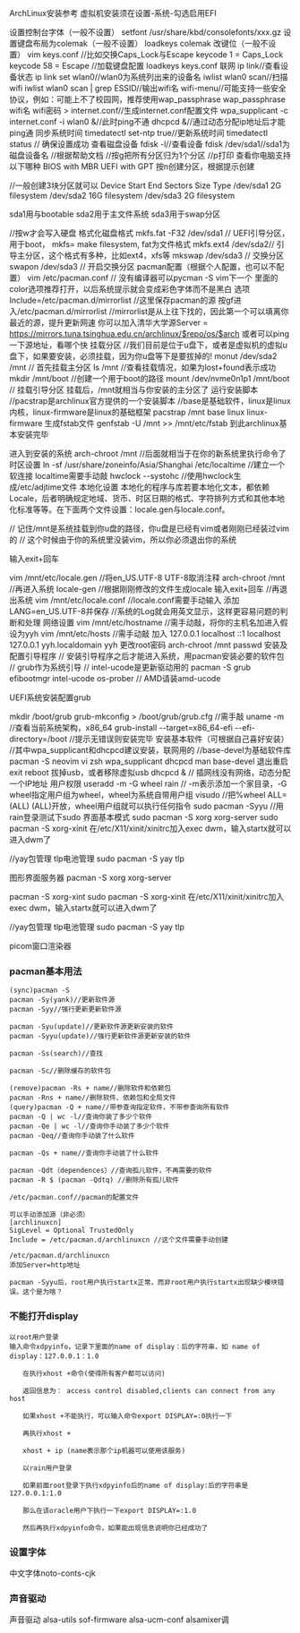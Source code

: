 ArchLinux安装参考
虚拟机安装须在设置-系统-勾选启用EFI

设置控制台字体（一般不设置）
setfont /usr/share/kbd/consolefonts/xxx.gz
设置键盘布局为colemak（一般不设置）
loadkeys colemak
改键位（一般不设置）
vim keys.conf
//比如交换Caps_Lock与Escape
keycode 1 = Caps_Lock
keycode 58 = Escape
//加载键盘配置
loadkeys keys.conf
联网
ip link//查看设备状态
ip link set wlan0//wlan0为系统列出来的设备名
iwlist wlan0 scan//扫描wifi
iwlist wlan0 scan | grep ESSID//输出wifi名
wifi-menu//可能支持一些安全协议，例如：可能上不了校园网，推荐使用wap_passphrase
wap_passphrase wifi名 wifi密码 > internet.conf//生成internet.conf配置文件
wpa_supplicant -c internet.conf -i wlan0 &//此时ping不通
dhcpcd &//通过动态分配ip地址后才能ping通
同步系统时间
timedatectl set-ntp true//更新系统时间
timedatectl status // 确保设置成功
查看磁盘设备
fdisk -l//查看设备
fdisk /dev/sda1//sda1为磁盘设备名
//根据帮助文档
//按g把所有分区归为1个分区
//p打印
查看你电脑支持以下哪种
BIOS with MBR
UEFI with GPT
按n创建分区，根据提示创建

//一般创建3块分区就可以
Device      Start  End  Sectors  Size    Type
/dev/sda1                         2G    filesystem
/dev/sda2                         16G   filesystem
/dev/sda3                         2G    filesystem

sda1用与bootable
sda2用于主文件系统
sda3用于swap分区

//按w才会写入硬盘
格式化磁盘格式
mkfs.fat -F32 /dev/sda1 // UEFI引导分区，用于boot， mkfs= make filesystem, fat为文件格式
mkfs.ext4 /dev/sda2// 引导主分区，这个格式有多种，比如ext4，xfs等
mkswap /dev/sda3 // 交换分区
swapon /dev/sda3 // 开启交换分区
pacman配置（根据个人配置，也可以不配置）
vim /etc/pacman.conf // 没有编译器可以pycman -S vim下一个
里面的color选项推荐打开，以后系统提示就会变成彩色字体而不是黑白
选项Include=/etc/pacman.d/mirrorlist //这里保存pacman的源
按gf进入/etc/pacman.d/mirrorlist  //mirrorlist是从上往下找的，因此第一个可以填离你最近的源，提升更新网速
你可以加入清华大学源Server = https://mirrors.tuna.tsinghua.edu.cn/archlinux/$repo/os/$arch
或者可以ping一下源地址，看哪个快
挂载分区
//我们目前是位于u盘下，或者是虚拟机的虚拟u盘下，如果要安装，必须挂载，因为你u盘等下是要拔掉的!
monut /dev/sda2 /mnt // 首先挂载主分区
ls /mnt //查看挂载情况，如果为lost+found表示成功
mkdir /mnt/boot      //创建一个用于boot的路径
mount /dev/nvme0n1p1 /mnt/boot // 挂载引导分区
挂载后，/mnt就相当与你安装的主分区了
运行安装脚本
//pacstrap是archlinux官方提供的一个安装脚本
//base是基础软件，linux是linux内核，linux-firmware是linux的基础框架
pacstrap /mnt base linux linux-firmware
生成fstab文件
genfstab -U /mnt >> /mnt/etc/fstab
到此archlinux基本安装完毕

进入到安装的系统
arch-chroot /mnt  //后面就相当于在你的新系统里执行命令了
时区设置
ln -sf /usr/share/zoneinfo/Asia/Shanghai /etc/localtime //建立一个软连接 localtime需要手动敲
hwclock --systohc  //使用hwclock生成/etc/adjtime文件
本地化设置
本地化的程序与库若要本地化文本，都依赖Locale，后者明确规定地域、货币、时区日期的格式、字符排列方式和其他本地化标准等等。在下面两个文件设置：locale.gen与locale.conf。

// 记住/mnt是系统挂载到你u盘的路径，你u盘是已经有vim或者刚刚已经装过vim的
// 这个时候由于你的系统里没装vim，所以你必须退出你的系统

输入exit+回车

vim /mnt/etc/locale.gen  //将en_US.UTF-8 UTF-8取消注释
arch-chroot /mnt  //再进入系统
locale-gen  //根据刚刚修改的文件生成locale
输入exit+回车 //再退出系统
vim /mnt/etc/locale.conf  //locale.conf需要手动输入
添加LANG=en_US.UTF-8并保存  //系统的Log就会用英文显示，这样更容易问题的判断和处理
网络设置
vim /mnt/etc/hostname //需手动敲，将你的主机名加进入假设为yyh
vim /mnt/etc/hosts  //需手动敲
加入
127.0.0.1 localhost
::1 localhost
127.0.0.1 yyh.localdomain yyh
更改root密码
arch-chroot /mnt
passwd
安装及配置引导程序
// 安装引导程序之后才能进入系统，用pacman安装必要的软件包
// grub作为系统引导
// intel-ucode是更新驱动用的
pacman -S grub efibootmgr intel-ucode os-prober // AMD请装amd-ucode

UEFI系统安装配置grub

mkdir /boot/grub
grub-mkconfig > /boot/grub/grub.cfg  //需手敲
uname -m //查看当前系统架构，x86_64
grub-install --target=x86_64-efi --efi-directory=/boot //提示无错误则安装完毕
安装基本软件（可根据自己喜好安装）
//其中wpa_supplicant和dhcpcd建议安装，联网用的
//base-devel为基础软件库
pacman -S neovim vi zsh wpa_supplicant dhcpcd man base-devel
退出重启
exit
reboot
拔掉usb，或者移除虚拟usb
dhcpcd & // 插网线没有网络，动态分配一个IP地址
用户权限
useradd -m -G wheel rain  // -m表示添加一个家目录，-G wheel指定用户组为wheel，wheel为系统自带用户组
visudo //把%wheel ALL=(ALL) (ALL)开放，wheel用户组就可以执行任何指令
sudo pacman -Syyu //用rain登录测试下sudo
界面基本模式
sudo pacman -S xorg xorg-server
sudo pacman -S xorg-xinit 在/etc/X11/xinit/xinitrc加入exec dwm，输入startx就可以进入dwm了

//yay包管理 tlp电池管理 sudo pacman -S yay tlp

图形界面服务器
pacman -S xorg xorg-server

pacman -S xorg-xint
sudo pacman -S xorg-xinit
在/etc/X11/xinit/xinitrc加入exec dwm，输入startx就可以进入dwm了

//yay包管理 tlp电池管理
sudo pacman -S yay tlp

picom窗口渲染器

### pacman基本用法
```
(sync)pacman -S
pacman -Sy(yank)//更新软件源
pacman -Syy//强行更新更新软件源

pacman -Syu(update)//更新软件源更新安装的软件
pacman -Syyu(update)//强行更新软件源更新安装的软件

pacman -Ss(search)//查找

pacman -Sc//删除缓存的软件包

(remove)pacman -Rs + name//删除软件和依赖包
pacman -Rns + name//删除软件、依赖包和全局文件
(query)pacman -Q + name//带参查询指定软件，不带参查询所有软件
pacman -Q | wc -l//查询你装了多少个软件
pacman -Qe | wc -l//查询你手动装了多少个软件
pacman -Qeq//查询你手动装了什么软件

pacman -Qs + name//查询你手动装了什么软件

pacman -Qdt（dependences）//查询孤儿软件，不再需要的软件
pacman -R $ (pacman -Qdtq) //删除所有孤儿软件

/etc/pacman.conf//pacman的配置文件

可以手动添加源（非必须）
[archlinuxcn]
SigLevel = Optional TrustedOnly
Include = /etc/pacman.d/archlinuxcn //这个文件需要手动创建

/etc/pacman.d/archlinuxcn
添加Server=http地址

pacman -Syyu后，root用户执行startx正常，而非root用户执行startx出现缺少模块错误。这个是为啥？
```
### 不能打开display
```
以root用户登录
输入命令xdpyinfo，记录下里面的name of display：后的字符串，如 name of display：127.0.0.1：1.0

　　在执行xhost +命令(使得所有客户都可以访问)

　　返回信息为： access control disabled,clients can connect from any host

　　如果xhost +不能执行，可以输入命令export DISPLAY=:0执行一下

　　再执行xhost +

　　xhost + ip (name表示那个ip机器可以使用该服务)

　　以rain用户登录

　　如果前面root登录下执行xdpyinfo后的name of display:后的字符串是127.0.0.1:1.0

　　那么在该oracle用户下执行一下export DISPLAY=:1.0

　　然后再执行xdpyinfo命令，如果能出现信息说明你已经成功了
```
### 设置字体

中文字体noto-conts-cjk
### 声音驱动
声音驱动 alsa-utils sof-firmware alsa-ucm-conf
alsamixer调
